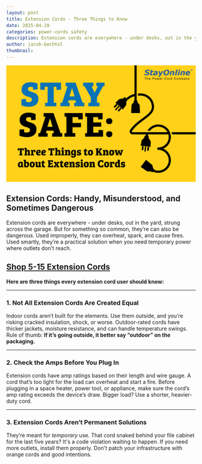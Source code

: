 ```yaml
---
layout: post
title: Extension Cords - Three Things to Know
date: 2025-04-29
categories: power-cords safety
description: Extension cords are everywhere - under desks, out in the yard, strung across the garage. But for something so common, they’re can also be dangerous. Used improperly, they can overheat, spark, and cause fires.
author: jacob-bechtol
thumbnail:
---
```

![Graphic showing text that says  Stay Safe: Three things to know about extension cords.](/assets/images/posts/sol_stay_safe_updated.jpg "Extension Cords - Three Things to Know")

## Extension Cords: Handy, Misunderstood, and Sometimes Dangerous

Extension cords are everywhere - under desks, out in the yard, strung across the garage. But for something so common, they’re can also be dangerous. Used improperly, they can overheat, spark, and cause fires. Used smartly, they’re a practical solution when you need temporary power where outlets don’t reach.

## [Shop 5-15 Extension Cords](https://www.stayonline.com/category/c-nema-5-15-to-5-15-cords.asp)

**Here are three things every extension cord user should know:**

---

### 1. **Not All Extension Cords Are Created Equal**

Indoor cords aren’t built for the elements. Use them outside, and you’re risking cracked insulation, shock, or worse. Outdoor-rated cords have thicker jackets, moisture resistance, and can handle temperature swings. Rule of thumb: **If it’s going outside, it better say “outdoor” on the packaging.**

---

### 2. **Check the Amps Before You Plug In**

Extension cords have amp ratings based on their length and wire gauge. A cord that’s too light for the load can overheat and start a fire. Before plugging in a space heater, power tool, or appliance, make sure the cord’s amp rating exceeds the device’s draw. Bigger load? Use a shorter, heavier-duty cord.

---

### 3. **Extension Cords Aren’t Permanent Solutions**

They’re meant for _temporary_ use. That cord snaked behind your file cabinet for the last five years? It's a code violation waiting to happen. If you need more outlets, install them properly. Don't patch your infrastructure with orange cords and good intentions.